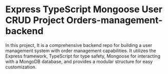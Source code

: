 # Express TypeScript Mongoose User CRUD Project Orders-management-backend

In this project, It is a comprehensive backend repo for building a user management system with order management capabilities. It utilizes the Express framework, TypeScript for type safety, Mongoose for interacting with a MongoDB database, and provides a modular structure for easy customization.
